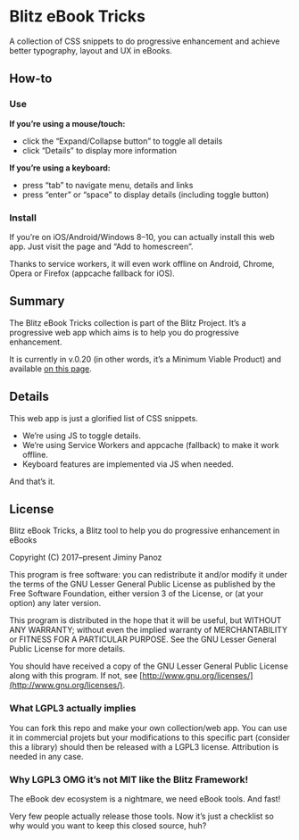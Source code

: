 # Blitz eBook Tricks
A collection of CSS snippets to do progressive enhancement and achieve better typography, layout and UX in eBooks.

## How-to

### Use

**If you’re using a mouse/touch:**

- click the “Expand/Collapse button” to toggle all details
- click “Details” to display more information

**If you’re using a keyboard:**

- press “tab” to navigate menu, details and links
- press “enter” or “space” to display details (including toggle button)

### Install

If you’re on iOS/Android/Windows 8–10, you can actually install this web app. Just visit the page and “Add to homescreen”.

Thanks to service workers, it will even work offline on Android, Chrome, Opera or Firefox (appcache fallback for iOS).

## Summary

The Blitz eBook Tricks collection is part of the Blitz Project. It’s a progressive web app which aims is to help you do progressive enhancement.

It is currently in v.0.20 (in other words, it’s a Minimum Viable Product) and available [on this page](https://friendsofepub.github.io/eBookTricks/).

## Details

This web app is just a glorified list of CSS snippets.

- We’re using JS to toggle details.
- We’re using Service Workers and appcache (fallback) to make it work offline.
- Keyboard features are implemented via JS when needed.

And that’s it. 

## License 

Blitz eBook Tricks, a Blitz tool to help you do progressive enhancement in eBooks

Copyright (C) 2017–present Jiminy Panoz

This program is free software: you can redistribute it and/or modify it under the terms of the GNU Lesser General Public License as published by the Free Software Foundation, either version 3 of the License, or (at your option) any later version.

This program is distributed in the hope that it will be useful, but WITHOUT ANY WARRANTY; without even the implied warranty of MERCHANTABILITY or FITNESS FOR A PARTICULAR PURPOSE. See the GNU Lesser General Public License for more details.

You should have received a copy of the GNU Lesser General Public License along with this program.  If not, see [http://www.gnu.org/licenses/](http://www.gnu.org/licenses/).

### What LGPL3 actually implies

You can fork this repo and make your own collection/web app. You can use it in commercial projets but your modifications to this specific part (consider this a library) should then be released with a LGPL3 license. Attribution is needed in any case.

### Why LGPL3 OMG it’s not MIT like the Blitz Framework!

The eBook dev ecosystem is a nightmare, we need eBook tools. And fast!

Very few people actually release those tools. Now it’s just a checklist so why would you want to keep this closed source, huh?
